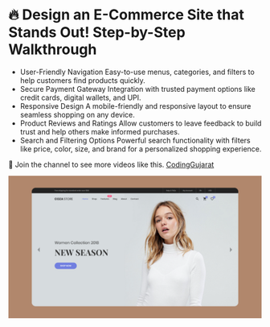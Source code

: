 # 🔥 Design an E-Commerce Site that Stands Out! Step-by-Step Walkthrough

- User-Friendly Navigation
Easy-to-use menus, categories, and filters to help customers find products quickly.
- Secure Payment Gateway
Integration with trusted payment options like credit cards, digital wallets, and UPI.
- Responsive Design
A mobile-friendly and responsive layout to ensure seamless shopping on any device.
- Product Reviews and Ratings
Allow customers to leave feedback to build trust and help others make informed purchases.
- Search and Filtering Options
Powerful search functionality with filters like price, color, size, and brand for a personalized shopping experience.



💙 Join the channel to see more videos like this. [CodingGujarat](https://www.youtube.com/@CodingGujarat)

![preview img](/preview.png)
